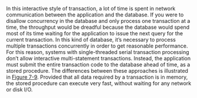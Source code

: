 In this interactive style of transaction, a lot of time is spent in network communication between
the application and the database. If you were to disallow concurrency in the database and only
process one transaction at a time, the throughput would be dreadful because the database would
spend most of its time waiting for the application to issue the next query for the current
transaction. In this kind of database, it’s necessary to process multiple transactions concurrently
in order to get reasonable performance. For this reason, systems with single-threaded serial transaction processing don’t allow interactive
multi-statement transactions. Instead, the application must submit the entire transaction code to
the database ahead of time, as a stored procedure. The differences between these approaches is
illustrated in [Figure 7-9](#fig_transactions_stored_proc). Provided that all data required by a transaction is
in memory, the stored procedure can execute very fast, without waiting for any network or disk I/O.